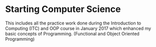 # Starting Computer Science
This includes all the practice work done during the Introduction to Computing (ITC) and OOP course in January 2017 which enhanced my basic concepts of Programming. (Functional and Object Oriented Programming)
